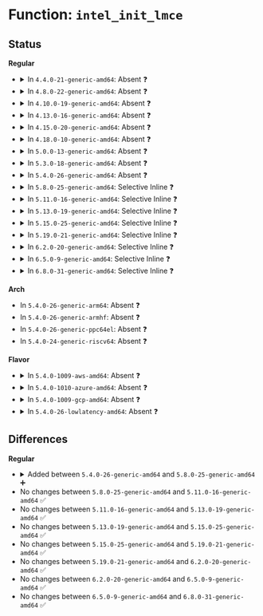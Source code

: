 # Function: <code>intel_init_lmce</code>

## Status
<b>Regular</b>
<ul>
<li>
<details>
<summary>In <code>4.4.0-21-generic-amd64</code>: Absent ❓</summary>

```json
{
  "name": "intel_init_lmce",
  "collision_type": "Unique Static",
  "inline_type": "Full",
  "funcs": [
    {
      "addr": 18446744071579138532,
      "name": "intel_init_lmce",
      "external": false,
      "loc": "arch/x86/kernel/cpu/mcheck/mce_intel.c:442",
      "file": "arch/x86/kernel/cpu/mcheck/mce_intel.c",
      "inline": "not declared, inlined",
      "caller_inline": [
        "arch/x86/kernel/cpu/mcheck/mce_intel.c:mce_intel_feature_init"
      ],
      "caller_func": []
    }
  ],
  "symbols": []
}
```
</details>
</li>
<li>
<details>
<summary>In <code>4.8.0-22-generic-amd64</code>: Absent ❓</summary>

```json
{
  "name": "intel_init_lmce",
  "collision_type": "Unique Static",
  "inline_type": "Full",
  "funcs": [
    {
      "addr": 18446744071579138767,
      "name": "intel_init_lmce",
      "external": false,
      "loc": "arch/x86/kernel/cpu/mcheck/mce_intel.c:442",
      "file": "arch/x86/kernel/cpu/mcheck/mce_intel.c",
      "inline": "not declared, inlined",
      "caller_inline": [
        "arch/x86/kernel/cpu/mcheck/mce_intel.c:mce_intel_feature_init"
      ],
      "caller_func": []
    }
  ],
  "symbols": []
}
```
</details>
</li>
<li>
<details>
<summary>In <code>4.10.0-19-generic-amd64</code>: Absent ❓</summary>

```json
{
  "name": "intel_init_lmce",
  "collision_type": "Unique Static",
  "inline_type": "Full",
  "funcs": [
    {
      "addr": 18446744071579145837,
      "name": "intel_init_lmce",
      "external": false,
      "loc": "arch/x86/kernel/cpu/mcheck/mce_intel.c:444",
      "file": "arch/x86/kernel/cpu/mcheck/mce_intel.c",
      "inline": "not declared, inlined",
      "caller_inline": [
        "arch/x86/kernel/cpu/mcheck/mce_intel.c:mce_intel_feature_init"
      ],
      "caller_func": []
    }
  ],
  "symbols": []
}
```
</details>
</li>
<li>
<details>
<summary>In <code>4.13.0-16-generic-amd64</code>: Absent ❓</summary>

```json
{
  "name": "intel_init_lmce",
  "collision_type": "Unique Static",
  "inline_type": "Full",
  "funcs": [
    {
      "addr": 18446744071579144205,
      "name": "intel_init_lmce",
      "external": false,
      "loc": "arch/x86/kernel/cpu/mcheck/mce_intel.c:444",
      "file": "arch/x86/kernel/cpu/mcheck/mce_intel.c",
      "inline": "not declared, inlined",
      "caller_inline": [
        "arch/x86/kernel/cpu/mcheck/mce_intel.c:mce_intel_feature_init"
      ],
      "caller_func": []
    }
  ],
  "symbols": []
}
```
</details>
</li>
<li>
<details>
<summary>In <code>4.15.0-20-generic-amd64</code>: Absent ❓</summary>

```json
{
  "name": "intel_init_lmce",
  "collision_type": "Unique Static",
  "inline_type": "Full",
  "funcs": [
    {
      "addr": 18446744071579159101,
      "name": "intel_init_lmce",
      "external": false,
      "loc": "arch/x86/kernel/cpu/mcheck/mce_intel.c:445",
      "file": "arch/x86/kernel/cpu/mcheck/mce_intel.c",
      "inline": "not declared, inlined",
      "caller_inline": [
        "arch/x86/kernel/cpu/mcheck/mce_intel.c:mce_intel_feature_init"
      ],
      "caller_func": []
    }
  ],
  "symbols": []
}
```
</details>
</li>
<li>
<details>
<summary>In <code>4.18.0-10-generic-amd64</code>: Absent ❓</summary>

```json
{
  "name": "intel_init_lmce",
  "collision_type": "Unique Static",
  "inline_type": "Full",
  "funcs": [
    {
      "addr": 18446744071579170587,
      "name": "intel_init_lmce",
      "external": false,
      "loc": "arch/x86/kernel/cpu/mcheck/mce_intel.c:445",
      "file": "arch/x86/kernel/cpu/mcheck/mce_intel.c",
      "inline": "not declared, inlined",
      "caller_inline": [
        "arch/x86/kernel/cpu/mcheck/mce_intel.c:mce_intel_feature_init"
      ],
      "caller_func": []
    }
  ],
  "symbols": []
}
```
</details>
</li>
<li>
<details>
<summary>In <code>5.0.0-13-generic-amd64</code>: Absent ❓</summary>

```json
{
  "name": "intel_init_lmce",
  "collision_type": "Unique Static",
  "inline_type": "Full",
  "funcs": [
    {
      "addr": 18446744071579160027,
      "name": "intel_init_lmce",
      "external": false,
      "loc": "arch/x86/kernel/cpu/mce/intel.c:445",
      "file": "arch/x86/kernel/cpu/mce/intel.c",
      "inline": "not declared, inlined",
      "caller_inline": [
        "arch/x86/kernel/cpu/mce/intel.c:mce_intel_feature_init"
      ],
      "caller_func": []
    }
  ],
  "symbols": []
}
```
</details>
</li>
<li>
<details>
<summary>In <code>5.3.0-18-generic-amd64</code>: Absent ❓</summary>

```json
{
  "name": "intel_init_lmce",
  "collision_type": "Unique Static",
  "inline_type": "Full",
  "funcs": [
    {
      "addr": 18446744071579172107,
      "name": "intel_init_lmce",
      "external": false,
      "loc": "arch/x86/kernel/cpu/mce/intel.c:445",
      "file": "arch/x86/kernel/cpu/mce/intel.c",
      "inline": "not declared, inlined",
      "caller_inline": [
        "arch/x86/kernel/cpu/mce/intel.c:mce_intel_feature_init"
      ],
      "caller_func": []
    }
  ],
  "symbols": []
}
```
</details>
</li>
<li>
<details>
<summary>In <code>5.4.0-26-generic-amd64</code>: Absent ❓</summary>

```json
{
  "name": "intel_init_lmce",
  "collision_type": "Unique Static",
  "inline_type": "Full",
  "funcs": [
    {
      "addr": 18446744071579174555,
      "name": "intel_init_lmce",
      "external": false,
      "loc": "arch/x86/kernel/cpu/mce/intel.c:445",
      "file": "arch/x86/kernel/cpu/mce/intel.c",
      "inline": "not declared, inlined",
      "caller_inline": [
        "arch/x86/kernel/cpu/mce/intel.c:mce_intel_feature_init"
      ],
      "caller_func": []
    }
  ],
  "symbols": []
}
```
</details>
</li>
<li>
<details>
<summary>In <code>5.8.0-25-generic-amd64</code>: Selective Inline ❓</summary>

```c
void intel_init_lmce()
```

```json
{
  "name": "intel_init_lmce",
  "collision_type": "Unique Global",
  "inline_type": "Selective",
  "funcs": [
    {
      "addr": 18446744071579192448,
      "name": "intel_init_lmce",
      "external": true,
      "loc": "arch/x86/kernel/cpu/mce/intel.c:448",
      "file": "arch/x86/kernel/cpu/mce/intel.c",
      "inline": "not declared, inlined",
      "caller_inline": [],
      "caller_func": [
        "arch/x86/kernel/cpu/mce/core.c:__mcheck_cpu_init_vendor",
        "arch/x86/kernel/cpu/mce/intel.c:mce_intel_feature_init"
      ]
    }
  ],
  "symbols": [
    {
      "addr": 18446744071579192448,
      "name": "intel_init_lmce",
      "section": ".text",
      "bind": "STB_GLOBAL",
      "size": 125
    }
  ]
}
```
</details>
</li>
<li>
<details>
<summary>In <code>5.11.0-16-generic-amd64</code>: Selective Inline ❓</summary>

```c
void intel_init_lmce()
```

```json
{
  "name": "intel_init_lmce",
  "collision_type": "Unique Global",
  "inline_type": "Selective",
  "funcs": [
    {
      "addr": 18446744071579188160,
      "name": "intel_init_lmce",
      "external": true,
      "loc": "arch/x86/kernel/cpu/mce/intel.c:448",
      "file": "arch/x86/kernel/cpu/mce/intel.c",
      "inline": "not declared, inlined",
      "caller_inline": [],
      "caller_func": [
        "arch/x86/kernel/cpu/mce/core.c:__mcheck_cpu_init_vendor",
        "arch/x86/kernel/cpu/mce/intel.c:mce_intel_feature_init"
      ]
    }
  ],
  "symbols": [
    {
      "addr": 18446744071579188160,
      "name": "intel_init_lmce",
      "section": ".text",
      "bind": "STB_GLOBAL",
      "size": 125
    }
  ]
}
```
</details>
</li>
<li>
<details>
<summary>In <code>5.13.0-19-generic-amd64</code>: Selective Inline ❓</summary>

```c
void intel_init_lmce()
```

```json
{
  "name": "intel_init_lmce",
  "collision_type": "Unique Global",
  "inline_type": "Selective",
  "funcs": [
    {
      "addr": 18446744071579194512,
      "name": "intel_init_lmce",
      "external": true,
      "loc": "arch/x86/kernel/cpu/mce/intel.c:448",
      "file": "arch/x86/kernel/cpu/mce/intel.c",
      "inline": "not declared, inlined",
      "caller_inline": [],
      "caller_func": [
        "arch/x86/kernel/cpu/mce/core.c:__mcheck_cpu_init_vendor",
        "arch/x86/kernel/cpu/mce/intel.c:mce_intel_feature_init"
      ]
    }
  ],
  "symbols": [
    {
      "addr": 18446744071579194512,
      "name": "intel_init_lmce",
      "section": ".text",
      "bind": "STB_GLOBAL",
      "size": 125
    }
  ]
}
```
</details>
</li>
<li>
<details>
<summary>In <code>5.15.0-25-generic-amd64</code>: Selective Inline ❓</summary>

```c
void intel_init_lmce()
```

```json
{
  "name": "intel_init_lmce",
  "collision_type": "Unique Global",
  "inline_type": "Selective",
  "funcs": [
    {
      "addr": 18446744071579229744,
      "name": "intel_init_lmce",
      "external": true,
      "loc": "arch/x86/kernel/cpu/mce/intel.c:448",
      "file": "arch/x86/kernel/cpu/mce/intel.c",
      "inline": "not declared, inlined",
      "caller_inline": [],
      "caller_func": [
        "arch/x86/kernel/cpu/mce/core.c:__mcheck_cpu_init_vendor",
        "arch/x86/kernel/cpu/mce/intel.c:mce_intel_feature_init"
      ]
    }
  ],
  "symbols": [
    {
      "addr": 18446744071579229744,
      "name": "intel_init_lmce",
      "section": ".text",
      "bind": "STB_GLOBAL",
      "size": 125
    }
  ]
}
```
</details>
</li>
<li>
<details>
<summary>In <code>5.19.0-21-generic-amd64</code>: Selective Inline ❓</summary>

```c
void intel_init_lmce()
```

```json
{
  "name": "intel_init_lmce",
  "collision_type": "Unique Global",
  "inline_type": "Selective",
  "funcs": [
    {
      "addr": 18446744071579280768,
      "name": "intel_init_lmce",
      "external": true,
      "loc": "arch/x86/kernel/cpu/mce/intel.c:448",
      "file": "arch/x86/kernel/cpu/mce/intel.c",
      "inline": "not declared, inlined",
      "caller_inline": [],
      "caller_func": [
        "arch/x86/kernel/cpu/mce/intel.c:mce_intel_feature_init"
      ]
    }
  ],
  "symbols": [
    {
      "addr": 18446744071579280768,
      "name": "intel_init_lmce",
      "section": ".text",
      "bind": "STB_GLOBAL",
      "size": 202
    }
  ]
}
```
</details>
</li>
<li>
<details>
<summary>In <code>6.2.0-20-generic-amd64</code>: Selective Inline ❓</summary>

```c
void intel_init_lmce()
```

```json
{
  "name": "intel_init_lmce",
  "collision_type": "Unique Global",
  "inline_type": "Selective",
  "funcs": [
    {
      "addr": 18446744071579345840,
      "name": "intel_init_lmce",
      "external": true,
      "loc": "arch/x86/kernel/cpu/mce/intel.c:448",
      "file": "arch/x86/kernel/cpu/mce/intel.c",
      "inline": "not declared, inlined",
      "caller_inline": [],
      "caller_func": [
        "arch/x86/kernel/cpu/mce/intel.c:mce_intel_feature_init"
      ]
    }
  ],
  "symbols": [
    {
      "addr": 18446744071579345840,
      "name": "intel_init_lmce",
      "section": ".text",
      "bind": "STB_GLOBAL",
      "size": 202
    }
  ]
}
```
</details>
</li>
<li>
<details>
<summary>In <code>6.5.0-9-generic-amd64</code>: Selective Inline ❓</summary>

```c
void intel_init_lmce()
```

```json
{
  "name": "intel_init_lmce",
  "collision_type": "Unique Global",
  "inline_type": "Selective",
  "funcs": [
    {
      "addr": 18446744071579354720,
      "name": "intel_init_lmce",
      "external": true,
      "loc": "arch/x86/kernel/cpu/mce/intel.c:448",
      "file": "arch/x86/kernel/cpu/mce/intel.c",
      "inline": "not declared, inlined",
      "caller_inline": [],
      "caller_func": [
        "arch/x86/kernel/cpu/mce/intel.c:mce_intel_feature_init"
      ]
    }
  ],
  "symbols": [
    {
      "addr": 18446744071579354720,
      "name": "intel_init_lmce",
      "section": ".text",
      "bind": "STB_GLOBAL",
      "size": 199
    }
  ]
}
```
</details>
</li>
<li>
<details>
<summary>In <code>6.8.0-31-generic-amd64</code>: Selective Inline ❓</summary>

```c
void intel_init_lmce()
```

```json
{
  "name": "intel_init_lmce",
  "collision_type": "Unique Global",
  "inline_type": "Selective",
  "funcs": [
    {
      "addr": 18446744071579384656,
      "name": "intel_init_lmce",
      "external": true,
      "loc": "arch/x86/kernel/cpu/mce/intel.c:425",
      "file": "arch/x86/kernel/cpu/mce/intel.c",
      "inline": "not declared, inlined",
      "caller_inline": [],
      "caller_func": [
        "arch/x86/kernel/cpu/mce/core.c:__mcheck_cpu_init_vendor",
        "arch/x86/kernel/cpu/mce/intel.c:mce_intel_feature_init"
      ]
    }
  ],
  "symbols": [
    {
      "addr": 18446744071579384656,
      "name": "intel_init_lmce",
      "section": ".text",
      "bind": "STB_GLOBAL",
      "size": 199
    }
  ]
}
```
</details>
</li>
</ul>
<b>Arch</b>
<ul>
<li>
In <code>5.4.0-26-generic-arm64</code>: Absent ❓
</li>
<li>
In <code>5.4.0-26-generic-armhf</code>: Absent ❓
</li>
<li>
In <code>5.4.0-26-generic-ppc64el</code>: Absent ❓
</li>
<li>
In <code>5.4.0-24-generic-riscv64</code>: Absent ❓
</li>
</ul>
<b>Flavor</b>
<ul>
<li>
<details>
<summary>In <code>5.4.0-1009-aws-amd64</code>: Absent ❓</summary>

```json
{
  "name": "intel_init_lmce",
  "collision_type": "Unique Static",
  "inline_type": "Full",
  "funcs": [
    {
      "addr": 18446744071579174811,
      "name": "intel_init_lmce",
      "external": false,
      "loc": "arch/x86/kernel/cpu/mce/intel.c:445",
      "file": "arch/x86/kernel/cpu/mce/intel.c",
      "inline": "not declared, inlined",
      "caller_inline": [
        "arch/x86/kernel/cpu/mce/intel.c:mce_intel_feature_init"
      ],
      "caller_func": []
    }
  ],
  "symbols": []
}
```
</details>
</li>
<li>
<details>
<summary>In <code>5.4.0-1010-azure-amd64</code>: Absent ❓</summary>

```json
{
  "name": "intel_init_lmce",
  "collision_type": "Unique Static",
  "inline_type": "Full",
  "funcs": [
    {
      "addr": 18446744071579106792,
      "name": "intel_init_lmce",
      "external": false,
      "loc": "arch/x86/kernel/cpu/mce/intel.c:445",
      "file": "arch/x86/kernel/cpu/mce/intel.c",
      "inline": "not declared, inlined",
      "caller_inline": [
        "arch/x86/kernel/cpu/mce/intel.c:mce_intel_feature_init"
      ],
      "caller_func": []
    }
  ],
  "symbols": []
}
```
</details>
</li>
<li>
<details>
<summary>In <code>5.4.0-1009-gcp-amd64</code>: Absent ❓</summary>

```json
{
  "name": "intel_init_lmce",
  "collision_type": "Unique Static",
  "inline_type": "Full",
  "funcs": [
    {
      "addr": 18446744071579174475,
      "name": "intel_init_lmce",
      "external": false,
      "loc": "arch/x86/kernel/cpu/mce/intel.c:445",
      "file": "arch/x86/kernel/cpu/mce/intel.c",
      "inline": "not declared, inlined",
      "caller_inline": [
        "arch/x86/kernel/cpu/mce/intel.c:mce_intel_feature_init"
      ],
      "caller_func": []
    }
  ],
  "symbols": []
}
```
</details>
</li>
<li>
<details>
<summary>In <code>5.4.0-26-lowlatency-amd64</code>: Absent ❓</summary>

```json
{
  "name": "intel_init_lmce",
  "collision_type": "Unique Static",
  "inline_type": "Full",
  "funcs": [
    {
      "addr": 18446744071579179659,
      "name": "intel_init_lmce",
      "external": false,
      "loc": "arch/x86/kernel/cpu/mce/intel.c:445",
      "file": "arch/x86/kernel/cpu/mce/intel.c",
      "inline": "not declared, inlined",
      "caller_inline": [
        "arch/x86/kernel/cpu/mce/intel.c:mce_intel_feature_init"
      ],
      "caller_func": []
    }
  ],
  "symbols": []
}
```
</details>
</li>
</ul>

## Differences
<b>Regular</b>
<ul>
<li>
<details>
<summary>Added between <code>5.4.0-26-generic-amd64</code> and <code>5.8.0-25-generic-amd64</code> ➕</summary>

```c
void intel_init_lmce()
```
</details>
</li>
<li>
No changes between <code>5.8.0-25-generic-amd64</code> and <code>5.11.0-16-generic-amd64</code> ✅
</li>
<li>
No changes between <code>5.11.0-16-generic-amd64</code> and <code>5.13.0-19-generic-amd64</code> ✅
</li>
<li>
No changes between <code>5.13.0-19-generic-amd64</code> and <code>5.15.0-25-generic-amd64</code> ✅
</li>
<li>
No changes between <code>5.15.0-25-generic-amd64</code> and <code>5.19.0-21-generic-amd64</code> ✅
</li>
<li>
No changes between <code>5.19.0-21-generic-amd64</code> and <code>6.2.0-20-generic-amd64</code> ✅
</li>
<li>
No changes between <code>6.2.0-20-generic-amd64</code> and <code>6.5.0-9-generic-amd64</code> ✅
</li>
<li>
No changes between <code>6.5.0-9-generic-amd64</code> and <code>6.8.0-31-generic-amd64</code> ✅
</li>
</ul>
